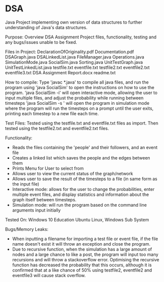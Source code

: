 # DSA
Java Project implementing own version of data structures to further understanding of Java's data structures.

Purpose:
Overview DSA Assignment Project files, functionality, testing and any
bugs/issues unable to be fixed.

Files in Project:
DeclarationOfOriginality.pdf
Documentation.pdf
DSAGraph.java
DSALinkedList.java
FileManager.java
Operations.java
SimulationMode.java
SocialSim.java
Sorting.java
UnitTestGraph.java
UnitTestLinkedList.java
testfile.txt
eventfile.txt
testfile2.txt
eventfile2.txt
eventfile3.txt
DSA Assignment Report.docx
readme.txt

How to compile:
Type 'javac *.java' to compile all java files, and run the program using
'java SocialSim' to open the instructions on how to use the program.
'java SocialSim -i' will open interactive mode, allowing the user to input
multiple files, and adjust the probability while running between timesteps
'java SocialSim -s <testfile> <eventfile> <likeProb> <followProb>' will open
the program in simulation mode where the program will run the timesteps on a
prompt until the user exits, printing each timestep to a new file each time.

Test Files:
Tested using the testfile.txt and eventfile.txt files as import.
Then tested using the testfile2.txt and eventfile2.txt files.

Functionality:
- Reads the files containing the 'people' and their followers, and an event file
- Creates a linked list which saves the people and the edges between them
- Prints Menu for User to select from
- Allows user to view the current status of the graph/network
- Allows user to save the result of the timesteps to a file (in same form as
  the input file)
- Interactive mode: allows for the user to change the probabilities, enter
                    multiple event files, and display statistics and information
                    about the graph itself between timesteps.
- Simulation mode: will run the program based on the command line arguments
                   input initially

Tested On:
Windows 10 Education
Ubuntu Linux, Windows Sub System

Bugs/Memory Leaks:
- When inputting a filename for importing a test file or event file, if the
  file name doesn't exist it will throw an exception and close the program.
- Due to recursive function, when the simulation has a large amount of nodes
  and a large chance to like a post, the program will input too many recursions
  and will throw a stackoverflow error. Optimising the recursive function has
  decreased the probability that this occurs, although it is confirmed that at
  a like chance of 50% using testfile2, eventfile2 and eventfile3 will cause
  stack overflow.
